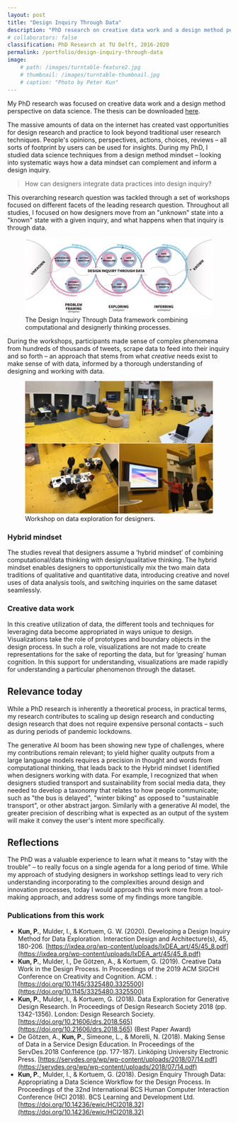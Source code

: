 ```yaml
---
layout: post
title: "Design Inquiry Through Data"
description: "PhD research on creative data work and a design method perspective on data science."
# collaborators: false
classification: PhD Research at TU Delft, 2016-2020
permalink: /portfolio/design-inquiry-through-data
image:
    # path: /images/turntable-feature2.jpg
    # thumbnail: /images/turntable-thumbnail.jpg
    # caption: "Photo by Peter Kun"
---
```


My PhD research was focused on creative data work and a design method perspective on data science. The thesis can be downloaded [here](https://doi.org/10.4233/uuid:7e914dd9-2b53-4b2c-9061-86087dbb93b9).

The massive amounts of data on the internet has created vast opportunities for design research and practice to look beyond traditional user research techniques. People's opinions, perspectives, actions, choices, reviews – all sorts of footprint by users can be used for insights. During my PhD, I studied data science techniques from a design method mindset – looking into systematic ways how a data mindset can complement and inform a design inquiry.

> How can designers integrate data practices into design inquiry?

This overarching research question was tackled through a set of workshops focused on different facets of the leading research question. Throughout all studies, I focused on how designers move from an "unknown" state into a "known" state with a given inquiry, and what happens when that inquiry is through data. 

<figure>
	<a href="/images/thesis_ditd_framework.jpg"><img src="/images/thesis_ditd_framework.jpg"></a><figcaption>The Design Inquiry Through Data framework combining computational and designerly thinking processes.</figcaption>
</figure>

During the workshops, participants made sense of complex phenomena from hundreds of thousands of tweets, scrape data to feed into their inquiry and so forth – an approach that stems from what *creative* needs exist to make sense of with data, informed by a thorough understanding of designing and working with data.

<figure>
	<a href="/images/thesis_workshop_teachinglab.jpg"><img src="/images/thesis_workshop_teachinglab.jpg"></a><figcaption>Workshop on data exploration for designers.</figcaption>
</figure>


### Hybrid mindset
The studies reveal that designers assume a ‘hybrid mindset’ of combining computational/data thinking with design/qualitative thinking. The hybrid mindset enables designers to opportunistically mix the two main data traditions of qualitative and quantitative
data, introducing creative and novel uses of data analysis tools, and switching inquiries on the same dataset seamlessly. 

### Creative data work
In this creative utilization of data, the different tools and techniques for leveraging data become appropriated in ways unique to design. Visualizations take the role of prototypes and boundary objects in the design process. In such a role, visualizations are not made to create representations for the sake of reporting the data, but for ‘greasing’ human cognition. In this support for understanding, visualizations are made rapidly for understanding a particular phenomenon through the dataset.

## Relevance today
While a PhD research is inherently a theoretical process, in practical terms, my research contributes to scaling up design research and conducting design research that does not require expensive personal contacts – such as during periods of pandemic lockdowns.

The generative AI boom has been showing new type of challenges, where my contributions remain relevant; to yield higher quality outputs from a large language models requires a precision in thought and words from computational thinking, that leads back to the Hybrid mindset I identified when designers working with data. For example, I recognized that when designers studied transport and sustainability from social media data, they needed to develop a taxonomy that relates to how people communicate; such as "the bus is delayed", "winter biking" as opposed to "sustainable transport", or other abstract jargon. Similarly with a generative AI model, the greater precision of describing what is expected as an output of the system will make it convey the user's intent more specifically. 

## Reflections
The PhD was a valuable experience to learn what it means to "stay with the trouble" – to really focus on a single agenda for a long period of time. While my approach of studying designers in workshop settings lead to very rich understanding incorporating to the complexities around design and innovation processes, today I would approach this work more from a tool-making approach, and address some of my findings more tangible. 

### Publications from this work
- **Kun, P.**, Mulder, I., & Kortuem, G. W. (2020). Developing a Design Inquiry Method for Data Exploration. Interaction Design and Architecture(s), 45, 180-206. [https://ixdea.org/wp-content/uploads/IxDEA_art/45/45_8.pdf](https://ixdea.org/wp-content/uploads/IxDEA_art/45/45_8.pdf)
- **Kun, P.**, Mulder, I., De Götzen, A., & Kortuem, G. (2019). Creative Data Work in the Design Process. In Proceedings of the 2019 ACM SIGCHI Conference on Creativity and Cognition. ACM. : [https://doi.org/10.1145/3325480.3325500](https://doi.org/10.1145/3325480.3325500)
- **Kun, P.**, Mulder, I., & Kortuem, G. (2018). Data Exploration for Generative Design Research. In Proceedings of Design Research Society 2018 (pp. 1342-1356). London: Design Research Society. [https://doi.org/10.21606/drs.2018.565](https://doi.org/10.21606/drs.2018.565) (Best Paper Award)
- De Götzen, A., **Kun, P.**, Simeone, L., & Morelli, N. (2018). Making Sense of Data in a Service Design Education. In Proceedings of the ServDes.2018 Conference (pp. 177-187). Linköping University Electronic Press. [https://servdes.org/wp/wp-content/uploads/2018/07/14.pdf](https://servdes.org/wp/wp-content/uploads/2018/07/14.pdf)
- **Kun, P.**, Mulder, I., & Kortuem, G. (2018). Design Enquiry Through Data: Appropriating a Data Science Workflow for the Design Process. In Proceedings of the 32nd International BCS Human Computer Interaction Conference (HCI 2018). BCS Learning and Development Ltd. [https://doi.org/10.14236/ewic/HCI2018.32](https://doi.org/10.14236/ewic/HCI2018.32)